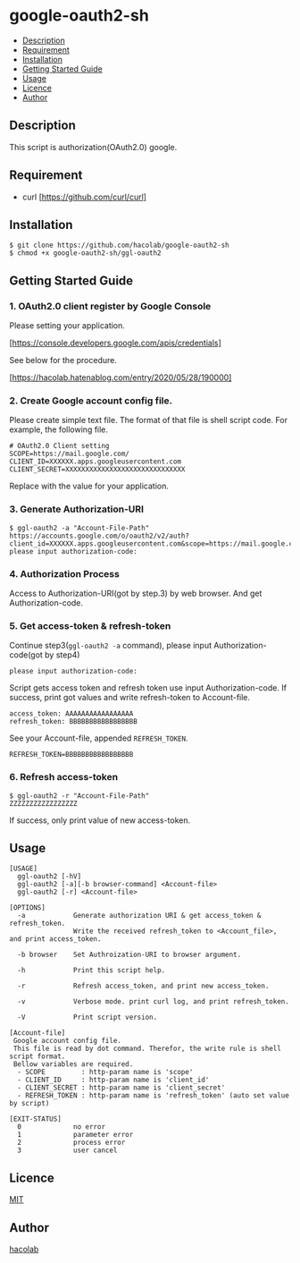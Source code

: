 # google-oauth2-sh

- [Description](#description)
- [Requirement](#requirement)
- [Installation](#installation)
- [Getting Started Guide](#getting-started-guide)
- [Usage](#usage)
- [Licence](#licence)
- [Author](#author)

## Description
This script is authorization(OAuth2.0) google.

## Requirement

- curl [https://github.com/curl/curl]

## Installation

```
$ git clone https://github.com/hacolab/google-oauth2-sh
$ chmod +x google-oauth2-sh/ggl-oauth2
```

## Getting Started Guide

### 1. OAuth2.0 client register by Google Console
Please setting your application.

[https://console.developers.google.com/apis/credentials]

See below for the procedure.

[https://hacolab.hatenablog.com/entry/2020/05/28/190000]

### 2. Create Google account config file.
Please create simple text file.
The format of that file is shell script code.
For example, the following file.

```
# OAuth2.0 Client setting
SCOPE=https://mail.google.com/
CLIENT_ID=XXXXXX.apps.googleusercontent.com
CLIENT_SECRET=XXXXXXXXXXXXXXXXXXXXXXXXXXXXXX
```

Replace with the value for your application.


### 3. Generate Authorization-URI

```
$ ggl-oauth2 -a "Account-File-Path"
https://accounts.google.com/o/oauth2/v2/auth?client_id=XXXXXX.apps.googleusercontent.com&scope=https://mail.google.com/&response_type=code&access_type=offline&redirect_uri=urn:ietf:wg:oauth:2.0:oob
please input authorization-code:
```

### 4. Authorization Process
Access to Authorization-URI(got by step.3) by web browser.
And get Authorization-code.

### 5. Get access-token & refresh-token

Continue step3(`ggl-oauth2 -a` command), please input Authorization-code(got by step4)

```
please input authorization-code: 
```

Script gets access token and refresh token use input Authorization-code.
If success, print got values and write refresh-token to Account-file.

```
access_token: AAAAAAAAAAAAAAAAA
refresh_token: BBBBBBBBBBBBBBBBB
```

See your Account-file, appended `REFRESH_TOKEN`.

```
REFRESH_TOKEN=BBBBBBBBBBBBBBBBB
```

### 6. Refresh access-token

```
$ ggl-oauth2 -r "Account-File-Path"
ZZZZZZZZZZZZZZZZZ
```

If success, only print value of new access-token.

## Usage

```
[USAGE]
  ggl-oauth2 [-hV]
  ggl-oauth2 [-a][-b browser-command] <Account-file>
  ggl-oauth2 [-r] <Account-file>

[OPTIONS]
  -a            Generate authorization URI & get access_token & refresh_token.
                Write the received refresh_token to <Account_file>, and print access_token.

  -b browser    Set Authroization-URI to browser argument.

  -h            Print this script help.

  -r            Refresh access_token, and print new access_token.

  -v            Verbose mode. print curl log, and print refresh_token.

  -V            Print script version.

[Account-file]
 Google account config file.
 This file is read by dot command. Therefor, the write rule is shell script format.
 Bellow variables are required.
  - SCOPE         : http-param name is 'scope'
  - CLIENT_ID     : http-param name is 'client_id'
  - CLIENT_SECRET : http-param name is 'client_secret'
  - REFRESH_TOKEN : http-param name is 'refresh_token' (auto set value by script)

[EXIT-STATUS]
  0             no error
  1             parameter error
  2             process error
  3             user cancel
```

## Licence

[MIT](https://github.com/hacolab/google-oauth2-sh/LICENCE)


## Author

[hacolab](https://github.com/hacolab)

